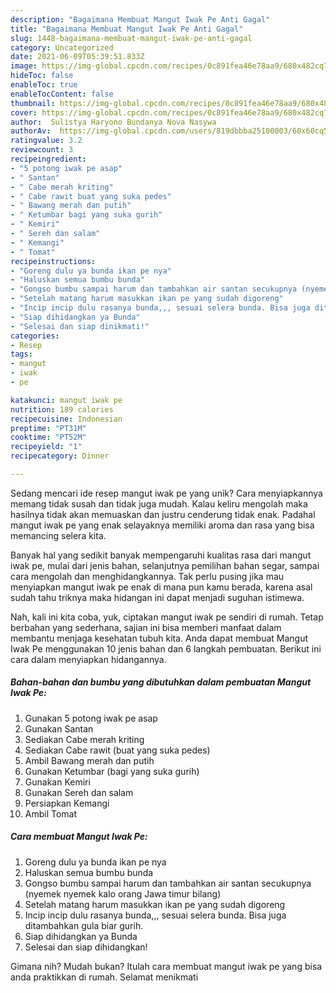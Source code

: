 ```yaml
---
description: "Bagaimana Membuat Mangut Iwak Pe Anti Gagal"
title: "Bagaimana Membuat Mangut Iwak Pe Anti Gagal"
slug: 1448-bagaimana-membuat-mangut-iwak-pe-anti-gagal
category: Uncategorized
date: 2021-06-09T05:39:51.833Z
image: https://img-global.cpcdn.com/recipes/0c891fea46e78aa9/680x482cq70/mangut-iwak-pe-foto-resep-utama.jpg
hideToc: false
enableToc: true
enableTocContent: false
thumbnail: https://img-global.cpcdn.com/recipes/0c891fea46e78aa9/680x482cq70/mangut-iwak-pe-foto-resep-utama.jpg
cover: https://img-global.cpcdn.com/recipes/0c891fea46e78aa9/680x482cq70/mangut-iwak-pe-foto-resep-utama.jpg
author:  Sulistya Haryono Bundanya Nova Nasywa
authorAv:  https://img-global.cpcdn.com/users/819dbbba25100003/60x60cq50/avatar.jpg
ratingvalue: 3.2
reviewcount: 3
recipeingredient:
- "5 potong iwak pe asap"
- " Santan"
- " Cabe merah kriting"
- " Cabe rawit buat yang suka pedes"
- " Bawang merah dan putih"
- " Ketumbar bagi yang suka gurih"
- " Kemiri"
- " Sereh dan salam"
- " Kemangi"
- " Tomat"
recipeinstructions:
- "Goreng dulu ya bunda ikan pe nya"
- "Haluskan semua bumbu bunda"
- "Gongso bumbu sampai harum dan tambahkan air santan secukupnya (nyemek nyemek kalo orang Jawa timur bilang)"
- "Setelah matang harum masukkan ikan pe yang sudah digoreng"
- "Incip incip dulu rasanya bunda,,, sesuai selera bunda. Bisa juga ditambahkan gula biar gurih."
- "Siap dihidangkan ya Bunda"
- "Selesai dan siap dinikmati!"
categories:
- Resep
tags:
- mangut
- iwak
- pe

katakunci: mangut iwak pe 
nutrition: 189 calories
recipecuisine: Indonesian
preptime: "PT31M"
cooktime: "PT52M"
recipeyield: "1"
recipecategory: Dinner

---
```



Sedang mencari ide resep mangut iwak pe yang unik? Cara menyiapkannya memang tidak susah dan tidak juga mudah. Kalau keliru mengolah maka hasilnya tidak akan memuaskan dan justru cenderung tidak enak. Padahal mangut iwak pe yang enak selayaknya memiliki aroma dan rasa yang bisa memancing selera kita.


Banyak hal yang sedikit banyak mempengaruhi kualitas rasa dari mangut iwak pe, mulai dari jenis bahan, selanjutnya pemilihan bahan segar, sampai cara mengolah dan menghidangkannya. Tak perlu pusing jika mau menyiapkan mangut iwak pe enak di mana pun kamu berada, karena asal sudah tahu triknya maka hidangan ini dapat menjadi suguhan istimewa.




Nah, kali ini kita coba, yuk, ciptakan mangut iwak pe sendiri di rumah. Tetap berbahan yang sederhana, sajian ini bisa memberi manfaat dalam membantu menjaga kesehatan tubuh kita. Anda dapat membuat Mangut Iwak Pe menggunakan 10 jenis bahan dan 6 langkah pembuatan. Berikut ini cara dalam menyiapkan hidangannya.

<!--inarticleads1-->

##### Bahan-bahan dan bumbu yang dibutuhkan dalam pembuatan Mangut Iwak Pe:

1. Gunakan 5 potong iwak pe asap
1. Gunakan  Santan
1. Sediakan  Cabe merah kriting
1. Sediakan  Cabe rawit (buat yang suka pedes)
1. Ambil  Bawang merah dan putih
1. Gunakan  Ketumbar (bagi yang suka gurih)
1. Gunakan  Kemiri
1. Gunakan  Sereh dan salam
1. Persiapkan  Kemangi
1. Ambil  Tomat




<!--inarticleads2-->

##### Cara membuat Mangut Iwak Pe:

1. Goreng dulu ya bunda ikan pe nya
1. Haluskan semua bumbu bunda
1. Gongso bumbu sampai harum dan tambahkan air santan secukupnya (nyemek nyemek kalo orang Jawa timur bilang)
1. Setelah matang harum masukkan ikan pe yang sudah digoreng
1. Incip incip dulu rasanya bunda,,, sesuai selera bunda. Bisa juga ditambahkan gula biar gurih.
1. Siap dihidangkan ya Bunda
1. Selesai dan siap dihidangkan!



Gimana nih? Mudah bukan? Itulah cara membuat mangut iwak pe yang bisa anda praktikkan di rumah. Selamat menikmati
